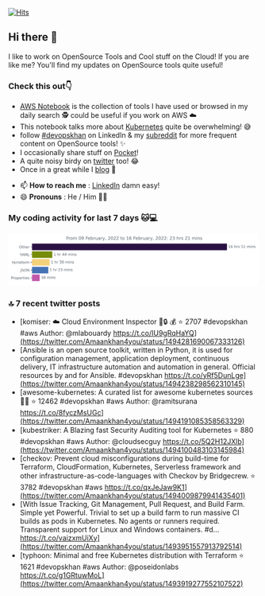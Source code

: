 [![Hits](https://hits.seeyoufarm.com/api/count/incr/badge.svg?url=https%3A%2F%2Fgithub.com%2Fakhan4u%2Fhit-counter&count_bg=%2379C83D&title_bg=%23555555&icon=&icon_color=%23E7E7E7&title=visits&edge_flat=false)](https://hits.seeyoufarm.com)

## Hi there 👋

I like to work on OpenSource Tools and Cool stuff on the Cloud! If you are like me? You'll find my updates on OpenSource tools quite useful!

### Check this out👇

* [AWS Notebook](https://histre.com/public/notebooks/dnllyanu/aws/) is the collection of tools I have used or browsed in my daily search 🕵️ could be useful if you work on AWS ☁️
* This notebook talks more about [Kubernetes](https://histre.com/public/notebooks/6uxdvo3y/kubernetes/) quite be overwhelming! 😅
* follow [#devopskhan](https://www.linkedin.com/feed/hashtag/devopskhan/) on LinkedIn & my [subreddit](https://www.reddit.com/r/devopskhan/) for more frequent content on OpenSource tools! ✨
* I occasionally share stuff on [Pocket](https://getpocket.com/@ej6g8d1dp2829A16a9Tf5d4T6bAMp3d8791rejDe86yem3bm4e14ex4fT4dluk29)!
* A quite noisy birdy on [twitter](https://twitter.com/Amaankhan4you) too! 😂
* Once in a great while I [blog](https://linuxparrot.com/) 😬


- 📫 **How to reach me** : [LinkedIn](https://www.linkedin.com/in/amaan-khan-linux-ninja) damn easy!
- 😄 **Pronouns** : He / Him 🤷‍♂️

### My coding activity for last 7 days 🐱💻

<img src="https://github.com/akhan4u/akhan4u/blob/main/images/stat.svg" alt="Amaan's Wakatime Activity!"/>

### 🔝 7 recent twitter posts
<!-- DEVDOJO:START -->
- [komiser: :cloud: Cloud Environment Inspector 👮:lock: :moneybag:
⭐️ 2707
#devopskhan #aws
Author: @mlabouardy
https://t.co/IU9gRqHaYQ](https://twitter.com/Amaankhan4you/status/1494281690067333126)
- [Ansible is an open source toolkit, written in Python, it is used for configuration management, application deployment, continuous delivery, IT infrastructure automation and automation in general. Official resources by and for Ansible. #devopskhan https://t.co/yRf5DunLge](https://twitter.com/Amaankhan4you/status/1494238298562310145)
- [awesome-kubernetes: A curated list for awesome kubernetes sources :ship::tada:
⭐️ 12462
#devopskhan #aws
Author: @ramitsurana
https://t.co/8fyczMsUGc](https://twitter.com/Amaankhan4you/status/1494191085358563329)
- [kubestriker: A Blazing fast Security Auditing tool for Kubernetes
⭐️ 880
#devopskhan #aws
Author: @cloudsecguy
https://t.co/5Q2H12JXlb](https://twitter.com/Amaankhan4you/status/1494100483103145984)
- [checkov: Prevent cloud misconfigurations during build-time for Terraform, CloudFormation, Kubernetes, Serverless framework and other infrastructure-as-code-languages with Checkov by Bridgecrew.
⭐️ 3782
#devopskhan #aws
https://t.co/qxJeJaw9K1](https://twitter.com/Amaankhan4you/status/1494009879941435401)
- [With Issue Tracking, Git Management, Pull Request, and Build Farm. Simple yet Powerful. Trivial to set up a build farm to run massive CI builds as pods in Kubernetes. No agents or runners required. Transparent support for Linux and Windows containers. #d… https://t.co/vaizxmUiXy](https://twitter.com/Amaankhan4you/status/1493951557913792514)
- [typhoon: Minimal and free Kubernetes distribution with Terraform
⭐️ 1621
#devopskhan #aws
Author: @poseidonlabs
https://t.co/g1GRtuwMoL](https://twitter.com/Amaankhan4you/status/1493919277552107522)
<!-- DEVDOJO:END -->

<!-- ![Amaan's GitHub stats](https://github-readme-stats.vercel.app/api?username=akhan4u&count_private=true&show_icons=true&hide=contribs) -->

